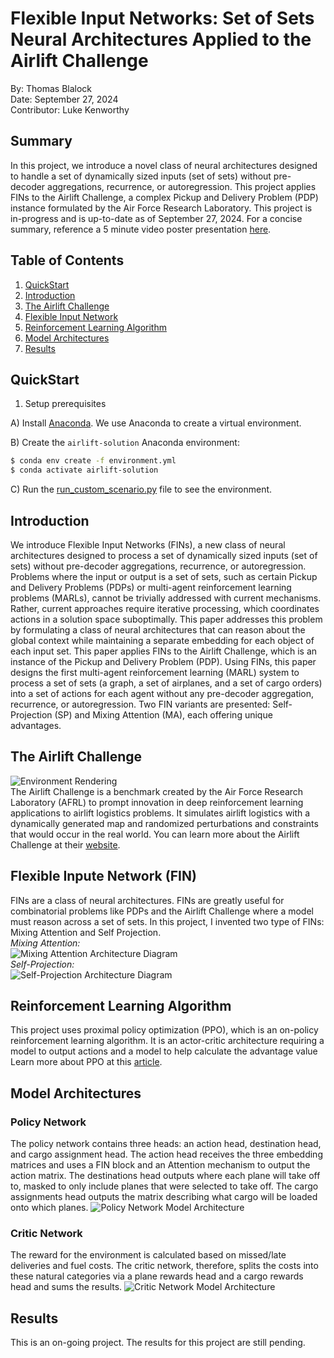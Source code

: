 # Flexible Input Networks: Set of Sets Neural Architectures Applied to the Airlift Challenge
By: Thomas Blalock<br>
Date: September 27, 2024<br>
Contributor: Luke Kenworthy

## Summary
In this project, we introduce a novel class of neural architectures designed to handle a set of dynamically sized inputs (set of sets) without pre-decoder aggregations, recurrence, or autoregression. This project applies FINs to the Airlift Challenge, a complex Pickup and Delivery Problem (PDP) instance formulated by the Air Force Research Laboratory. This project is in-progress and is up-to-date as of September 27, 2024. For a concise summary, reference a 5 minute video poster presentation [here](https://drive.google.com/file/d/1cr0xx7AcpoGLJWMsXrsaG_P0eAAwiG68/view?usp=sharing).

## Table of Contents
1. [QuickStart](#quickstart)
2. [Introduction](#introduction)
3. [The Airlift Challenge](#the-airlift-challenge)
4. [Flexible Input Network](#flexible-input-network)
5. [Reinforcement Learning Algorithm](#reinforcement-learning-algorithm)
6. [Model Architectures](#model-architectures)
7. [Results](#results)

## QuickStart

1. Setup prerequisites

A) Install [Anaconda](https://www.anaconda.com/distribution/).
We use Anaconda to create a virtual environment.

B) Create the `airlift-solution` Anaconda environment:
```bash
$ conda env create -f environment.yml
$ conda activate airlift-solution
```

C) Run the [run_custom_scenario.py](https://github.com/ThomasBlalock/FINs_Airlift_Challenge/blob/main/run_custom_scenario.py) file to see the environment.

## Introduction
We introduce Flexible Input Networks (FINs), a new class of neural architectures designed to process a set of dynamically sized inputs (set of sets) without pre-decoder aggregations, recurrence, or autoregression. Problems where the input or output is a set of sets, such as certain Pickup and Delivery Problems (PDPs) or multi-agent reinforcement learning problems (MARLs), cannot be trivially addressed with current mechanisms. Rather, current approaches require iterative processing, which coordinates actions in a solution space suboptimally. This paper addresses this problem by formulating a class of neural architectures that can reason about the global context while maintaining a separate embedding for each object of each input set. This paper applies FINs to the Airlift Challenge, which is an instance of the Pickup and Delivery Problem (PDP). Using FINs, this paper designs the first multi-agent reinforcement learning (MARL) system to process a set of sets (a graph, a set of airplanes, and a set of cargo orders) into a set of actions for each agent without any pre-decoder aggregation, recurrence, or autoregression. Two FIN variants are presented: Self-Projection (SP) and Mixing Attention (MA), each offering unique advantages.

## The Airlift Challenge
![Environment Rendering](images/env.png)<br>
The Airlift Challenge is a benchmark created by the Air Force Research Laboratory (AFRL) to prompt innovation in deep reinforcement learning applications to airlift logistics problems. It simulates airlift logistics with a dynamically generated map and randomized perturbations and constraints that would occur in the real world. You can learn more about the Airlift Challenge at their [website](https://airliftchallenge.com/chapters/main.html).

## Flexible Inpute Network (FIN)
FINs are a class of neural architectures. FINs are greatly useful for combinatorial problems like PDPs and the Airlift Challenge where a model must reason across a set of sets. In this project, I invented two type of FINs: Mixing Attention and Self Projection.<br>
*Mixing Attention:*<br>
![Mixing Attention Architecture Diagram](images/ma.png)<br>
*Self-Projection:*<br>
![Self-Projection Architecture Diagram](images/sp.png)<br>

## Reinforcement Learning Algorithm
This project uses proximal policy optimization (PPO), which is an on-policy reinforcement learning algorithm. It is an actor-critic architecture requiring a model to output actions and a model to help calculate the advantage value Learn more about PPO at this [article](https://arxiv.org/abs/1707.06347).

## Model Architectures

### Policy Network
The policy network contains three heads: an action head, destination head, and cargo assignment head. The action head receives the three embedding matrices and uses a FIN block and an Attention mechanism to output the action matrix. The destinations head outputs where each plane will take off to, masked to only include planes that were selected to take off. The cargo assignments head outputs the matrix describing what cargo will be loaded onto which planes.
![Policy Network Model Architecture](images/policy_net.png)

### Critic Network
The reward for the environment is calculated based on missed/late deliveries and fuel costs. The critic network, therefore, splits the costs into these natural categories via a plane rewards head and a cargo rewards head and sums the results.
![Critic Network Model Architecture](images/critic_net.png)

## Results
This is an on-going project. The results for this project are still pending.
